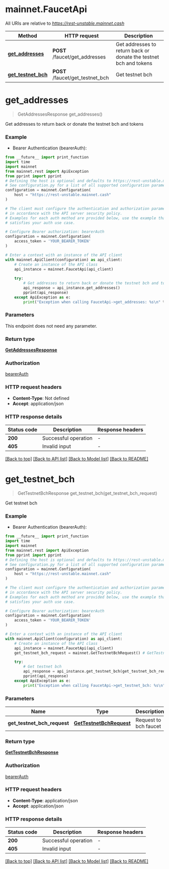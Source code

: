 # mainnet.FaucetApi

All URIs are relative to *https://rest-unstable.mainnet.cash*

Method | HTTP request | Description
------------- | ------------- | -------------
[**get_addresses**](FaucetApi.md#get_addresses) | **POST** /faucet/get_addresses | Get addresses to return back or donate the testnet bch and tokens 
[**get_testnet_bch**](FaucetApi.md#get_testnet_bch) | **POST** /faucet/get_testnet_bch | Get testnet bch 


# **get_addresses**
> GetAddressesResponse get_addresses()

Get addresses to return back or donate the testnet bch and tokens 

### Example

* Bearer Authentication (bearerAuth):
```python
from __future__ import print_function
import time
import mainnet
from mainnet.rest import ApiException
from pprint import pprint
# Defining the host is optional and defaults to https://rest-unstable.mainnet.cash
# See configuration.py for a list of all supported configuration parameters.
configuration = mainnet.Configuration(
    host = "https://rest-unstable.mainnet.cash"
)

# The client must configure the authentication and authorization parameters
# in accordance with the API server security policy.
# Examples for each auth method are provided below, use the example that
# satisfies your auth use case.

# Configure Bearer authorization: bearerAuth
configuration = mainnet.Configuration(
    access_token = 'YOUR_BEARER_TOKEN'
)

# Enter a context with an instance of the API client
with mainnet.ApiClient(configuration) as api_client:
    # Create an instance of the API class
    api_instance = mainnet.FaucetApi(api_client)
    
    try:
        # Get addresses to return back or donate the testnet bch and tokens 
        api_response = api_instance.get_addresses()
        pprint(api_response)
    except ApiException as e:
        print("Exception when calling FaucetApi->get_addresses: %s\n" % e)
```

### Parameters
This endpoint does not need any parameter.

### Return type

[**GetAddressesResponse**](GetAddressesResponse.md)

### Authorization

[bearerAuth](../README.md#bearerAuth)

### HTTP request headers

 - **Content-Type**: Not defined
 - **Accept**: application/json

### HTTP response details
| Status code | Description | Response headers |
|-------------|-------------|------------------|
**200** | Successful operation |  -  |
**405** | Invalid input |  -  |

[[Back to top]](#) [[Back to API list]](../README.md#documentation-for-api-endpoints) [[Back to Model list]](../README.md#documentation-for-models) [[Back to README]](../README.md)

# **get_testnet_bch**
> GetTestnetBchResponse get_testnet_bch(get_testnet_bch_request)

Get testnet bch 

### Example

* Bearer Authentication (bearerAuth):
```python
from __future__ import print_function
import time
import mainnet
from mainnet.rest import ApiException
from pprint import pprint
# Defining the host is optional and defaults to https://rest-unstable.mainnet.cash
# See configuration.py for a list of all supported configuration parameters.
configuration = mainnet.Configuration(
    host = "https://rest-unstable.mainnet.cash"
)

# The client must configure the authentication and authorization parameters
# in accordance with the API server security policy.
# Examples for each auth method are provided below, use the example that
# satisfies your auth use case.

# Configure Bearer authorization: bearerAuth
configuration = mainnet.Configuration(
    access_token = 'YOUR_BEARER_TOKEN'
)

# Enter a context with an instance of the API client
with mainnet.ApiClient(configuration) as api_client:
    # Create an instance of the API class
    api_instance = mainnet.FaucetApi(api_client)
    get_testnet_bch_request = mainnet.GetTestnetBchRequest() # GetTestnetBchRequest | Request to bch faucet 

    try:
        # Get testnet bch 
        api_response = api_instance.get_testnet_bch(get_testnet_bch_request)
        pprint(api_response)
    except ApiException as e:
        print("Exception when calling FaucetApi->get_testnet_bch: %s\n" % e)
```

### Parameters

Name | Type | Description  | Notes
------------- | ------------- | ------------- | -------------
 **get_testnet_bch_request** | [**GetTestnetBchRequest**](GetTestnetBchRequest.md)| Request to bch faucet  | 

### Return type

[**GetTestnetBchResponse**](GetTestnetBchResponse.md)

### Authorization

[bearerAuth](../README.md#bearerAuth)

### HTTP request headers

 - **Content-Type**: application/json
 - **Accept**: application/json

### HTTP response details
| Status code | Description | Response headers |
|-------------|-------------|------------------|
**200** | Successful operation |  -  |
**405** | Invalid input |  -  |

[[Back to top]](#) [[Back to API list]](../README.md#documentation-for-api-endpoints) [[Back to Model list]](../README.md#documentation-for-models) [[Back to README]](../README.md)

